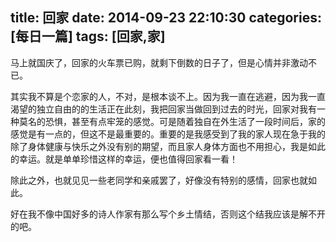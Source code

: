 title: 回家
date: 2014-09-23 22:10:30
categories: [每日一篇]
tags: [回家,家]
---
马上就国庆了，回家的火车票已购，就剩下倒数的日子了，但是心情并非激动不已。

其实我不算是个恋家的人，不对，是根本谈不上。因为我一直在逃避，因为我一直渴望的独立自由的的生活正在此刻，我把回家当做回到过去的时光，回家对我有一种莫名的恐惧，甚至有点牢笼的感觉。可是随着独自在外生活了一段时间后，家的感觉是有一点的，但这不是最重要的。重要的是我感受到了我的家人现在急于我的除了身体健康与快乐之外没有别的期望，而且家人身体方面也不用担心，我是如此的幸运。就是单单珍惜这样的幸运，便也值得回家看一看！
<!--more-->
除此之外，也就见见一些老同学和亲戚罢了，好像没有特别的感情，回家也就如此。

好在我不像中国好多的诗人作家有那么写个乡土情结，否则这个结我应该是解不开的吧。
